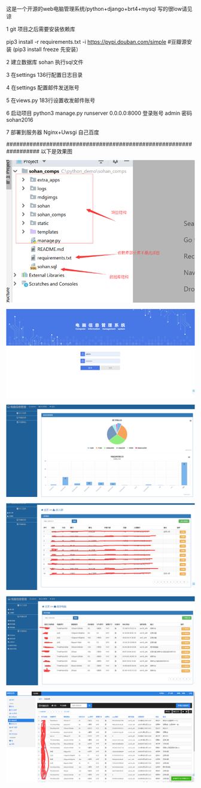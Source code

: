 这是一个开源的web电脑管理系统/python+django+brt4+mysql 写的很low请见谅


1 git 项目之后需要安装依赖库 

pip3 install -r requirements.txt    -i https://pypi.douban.com/simple  #豆瓣源安装 (pip3 install freeze 先安装）

2 建立数据库 sohan 执行sql文件

3 在settings 136行配置日志目录 

4 在settings 配置邮件发送账号 

5 在views.py 183行设置收发邮件账号 

6 启动项目 python3 manage.py runserver 0.0.0.0:8000 
登录账号  admin  密码 sohan2016

7 部署到服务器 Nginx+Uwsgi 自己百度

##################################################################
以下是效果图

![登录](https://github.com/hanwenlu2016/sohan/blob/master/mdgimgs/1.png)

![登录](https://github.com/hanwenlu2016/sohan/blob/master/mdgimgs/0.png)

![登录](https://github.com/hanwenlu2016/sohan/blob/master/mdgimgs/2.png)

![登录](https://github.com/hanwenlu2016/sohan/blob/master/mdgimgs/3.png)

![登录](https://github.com/hanwenlu2016/sohan/blob/master/mdgimgs/4.png)

![登录](https://github.com/hanwenlu2016/sohan/blob/master/mdgimgs/5.png)

